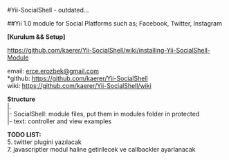 #Yii-SocialShell - outdated...


##Yii 1.0 module for Social Platforms such as; Facebook, Twitter, Instagram

**[Kurulum && Setup]**

https://github.com/kaerer/Yii-SocialShell/wiki/installing-Yii-SocialShell-Module

email: erce.erozbek@gmail.com  
*github: https://github.com/kaerer/Yii-SocialShell  
wiki: https://github.com/kaerer/Yii-SocialShell/wiki  


**Structure**   
|.  
|- SocialShell: module files, put them in modules folder in protected  
|- text: controller and view examples  

**TODO LIST:**  
5.  twitter plugini yazılacak  
7.  javascriptler modul haline getirilecek ve callbackler ayarlanacak  